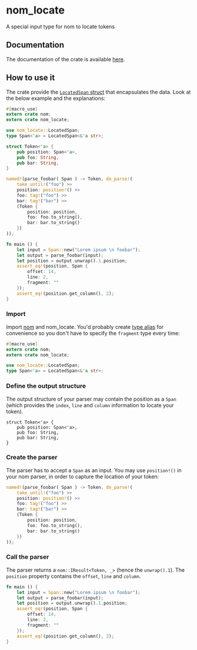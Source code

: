 # nom_locate
A special input type for nom to locate tokens

## Documentation

The documentation of the crate is available [here](https://docs.rs/nom_locate/).

## How to use it
The crate provide the [`LocatedSpan` struct](https://docs.rs/nom_locate/struct.LocatedSpan.html) that encapsulates the data. Look at the below example and the explanations:

````rust
#[macro_use]
extern crate nom;
extern crate nom_locate;

use nom_locate::LocatedSpan;
type Span<'a> = LocatedSpan<&'a str>;

struct Token<'a> {
    pub position: Span<'a>,
    pub foo: String,
    pub bar: String,
}

named!(parse_foobar( Span ) -> Token, do_parse!(
    take_until!("foo") >>
    position: position!() >>
    foo: tag!("foo") >>
    bar: tag!("bar") >>
    (Token {
        position: position,
        foo: foo.to_string(),
        bar: bar.to_string()
    })
));

fn main () {
    let input = Span::new("Lorem ipsum \n foobar");
    let output = parse_foobar(input);
    let position = output.unwrap().1.position;
    assert_eq!(position, Span {
        offset: 14,
        line: 2,
        fragment: ""
    });
    assert_eq!(position.get_column(), 2);
}
````

### Import

Import [nom](https://github.com/geal/nom) and nom_locate. You'd probably create [type alias](https://doc.rust-lang.org/book/type-aliases.html) for convenience so you don't have to specify the `fragment` type every time:

````rust
#[macro_use]
extern crate nom;
extern crate nom_locate;

use nom_locate::LocatedSpan;
type Span<'a> = LocatedSpan<&'a str>;
````

### Define the output structure

The output structure of your parser may contain the position as a `Span` (which provides the `index`, `line` and `column` information to locate your token).

````
struct Token<'a> {
    pub position: Span<'a>,
    pub foo: String,
    pub bar: String,
}
````

### Create the parser

The parser has to accept a `Span` as an input. You may use `position!()` in your nom parser, in order to capture the location of your token:

````rust
named!(parse_foobar( Span ) -> Token, do_parse!(
    take_until!("foo") >>
    position: position!() >>
    foo: tag!("foo") >>
    bar: tag!("bar") >>
    (Token {
        position: position,
        foo: foo.to_string(),
        bar: bar.to_string()
    })
));
````

### Call the parser

The parser returns a `nom::IResult<Token, _>` (hence the `unwrap().1`). The `position` property contains the `offset`, `line` and `column`.

````rust
fn main () {
    let input = Span::new("Lorem ipsum \n foobar");
    let output = parse_foobar(input);
    let position = output.unwrap().1.position;
    assert_eq!(position, Span {
        offset: 14,
        line: 2,
        fragment: ""
    });
    assert_eq!(position.get_column(), 2);
}
````
